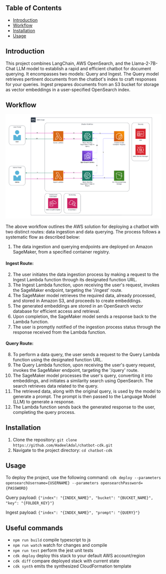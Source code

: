 ## Table of Contents
- [Introduction](#introduction)
- [Workflow](#workflow)
- [Installation](#installation)
- [Usage](#usage)


## Introduction
This project combines LangChain, AWS OpenSearch, and the Llama-2-7B-Chat LLM model to establish a rapid and efficient chatbot for document querying. 
It encompasses two models: Query and Ingest. The Query model retrieves pertinent documents from the chatbot's index to craft responses for your queries. 
Ingest prepares documents from an S3 bucket for storage as vector embeddings in a user-specified OpenSearch index.


## Workflow
![Workflow](Chatbot-workflow.png)

The above workflow outlines the AWS solution for deploying a chatbot with two distinct routes: data
ingestion and data querying. The process follows a systematic flow as described below:

1. The data ingestion and querying endpoints are deployed on Amazon SageMaker, from a
specified container registry.

#### Ingest Route:
2. The user initiates the data ingestion process by making a request to the Ingest Lambda
function through its designated function URL.
3. The Ingest Lambda function, upon receiving the user's request, invokes the SageMaker
endpoint, targeting the '/ingest' route.
4. The SageMaker model retrieves the required data, already processed, and stored in
Amazon S3, and proceeds to create embeddings.
5. The generated embeddings are stored in an OpenSearch vector database for efficient
access and retrieval.
6. Upon completion, the SageMaker model sends a response back to the Lambda function.
7. The user is promptly notified of the ingestion process status through the response
received from the Lambda function.

#### Query Route:
8. To perform a data query, the user sends a request to the Query Lambda function using the
designated function URL.
9. The Query Lambda function, upon receiving the user's query request, invokes the
SageMaker endpoint, targeting the '/query' route.
10. The SageMaker model processes the user's query, converting it into embeddings, and
initiates a similarity search using OpenSearch. The search retrieves data related to the
query.
11. The retrieved data, along with the original query, is used by the model to generate a
prompt. The prompt is then passed to the Language Model (LLM) to generate a response.
12. The Lambda function sends back the generated response to the user, completing the
query process.


## Installation
1. Clone the repository: `git clone https://github.com/HadeelAdal/chatbot-cdk.git`
2. Navigate to the project directory: `cd chatbot-cdk`


## Usage
To deploy the project, use the following command: `cdk deploy --parameters opensearchUsername={USERNAME} --parameters opensearchPassword={PASSWORD}`

Query payload: `{"index": "{INDEX_NAME}", "bucket": "{BUCKET_NAME}", "key": "{FOLDER_KEY}"}`

Ingest payload: `{"index": "{INDEX_NAME}", "prompt": "{QUERY}"}`


## Useful commands

* `npm run build`   compile typescript to js
* `npm run watch`   watch for changes and compile
* `npm run test`    perform the jest unit tests
* `cdk deploy`      deploy this stack to your default AWS account/region
* `cdk diff`        compare deployed stack with current state
* `cdk synth`       emits the synthesized CloudFormation template
